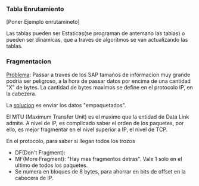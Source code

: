 ### Tabla Enrutamiento

[Poner Ejemplo enrutamineto]

Las tablas pueden ser Estaticas(se programan de antemano las tablas) o pueden ser dinamicas, que a traves de algoritmos se van actualizando las tablas.

### Fragmentacion

<u>Problema</u>: Passar a traves de los SAP tamaños de informacion muy grande podria ser peligroso, a la hora de passar datos por encima de una cantidad "X" de bytes. La cantidad de bytes maximos se define en el protocolo IP, en la cabezera.

La <u>solucion</u> es enviar los datos "empaquetados".

El MTU (Maximum Transfer Unit) es el maximo que la entidad de Data Link admite. A nivel de IP, es complicado saber el orden de los paquetes, por ello, es mejor fragmentar en el nivel superior a IP, el nivel de TCP.

En el protocolo, para saber si llegan todos los trozos

+ DF(Don't Fragment):
+ MF(More Fragment): "Hay mas fragmentos detras". Vale 1 solo en el ultimo de todos los paquetes.
+ Se numera en bloques de 8 bytes, para ahorrar en bits de offset en la cabecera de IP.









